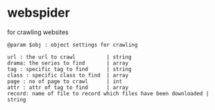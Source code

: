 # webspider
for crawling websites

	@param $obj : object settings for crawling
			
	url : the url to crawl			| string
	drama: the series to find		| array
	tag : specific tag to find		| string
	class : specific class to find  | array
	page : no of page to crawl		| int
	attr : attr of tag to find		| array
	record: name of file to record which files have been downloaded | string
